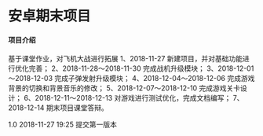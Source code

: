 # 安卓期末项目

#### 项目介绍
基于课堂作业，对飞机大战进行拓展
1、2018-11-27 新建项目，并对基础功能进行优化完善； 
2、2018-11-28～2018-11-30 完成战机升级模块； 
3、2018-12-01～2018-12-03 完成子弹发射升级模块； 
4、2018-12-04～2018-12-06 完成游戏背景的切换和背景音乐的修改； 
5、2018-12-07～2018-12-10 完成游戏关卡设计； 
6、2018-12-11～2018-12-13 对游戏进行测试优化，完成文档编写； 
7、2018-12-14 期末项目课堂答辩。

1.0 2018-11-27 19:25 提交第一版本